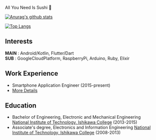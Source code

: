 All You Need Is Sushi :sushi:

[![Anurag's github stats](https://github-readme-stats.vercel.app/api?username=gyamoto)](https://github.com/anuraghazra/github-readme-stats)

[![Top Langs](https://github-readme-stats.vercel.app/api/top-langs/?username=gyamoto&layout=compact)](https://github.com/anuraghazra/github-readme-stats)

## Interests

**MAIN** : Android/Kotlin, Flutter/Dart  
**SUB** : GoogleCloudPlatform, RaspberryPi, Arduino, Ruby, Elixir

## Work Experience

- Smartphone Application Engineer (2015-present)
- [More Details](https://www.wantedly.com/users/675588)

## Education

- Bachelor of Engineering, Electronic and Mechanical Engineering [National Institute of Technology, Ishikawa College](https://www.ishikawa-nct.ac.jp) (2013-2015)
- Associate's degree, Electronics and Information Engineering [National Institute of Technology, Ishikawa College](https://www.ishikawa-nct.ac.jp) (2008-2013)
